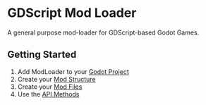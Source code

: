 # GDScript Mod Loader

A general purpose mod-loader for GDScript-based Godot Games.

## Getting Started

1. Add ModLoader to your [Godot Project](Godot-Project-Setup)
1. Create your [Mod Structure](Mod-Structure)
1. Create your [Mod Files](Mod-Files)
1. Use the [API Methods](API-Methods)
